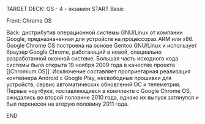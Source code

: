 TARGET DECK: OS - 4 - экзамен
START
Basic

Front: Сhromе OS  

Back: дистрибутив операционной системы GNU/Linux от компании Google, предназначенная для устройств на процессорах ARM или x86. 
Google Chrome OS построена на основе Gentoo GNU/Linux и использует браузер Google Chrome, работающий в новой, специально разработанной оконной системе. 
Большая часть исходного кода системы была открыта 19 ноября 2009 года в качестве проекта [[Chromium OS]]. 
Исключение составляет проприетарная реализация контейнера Android с Google Play, несвободные прошивки для устройств, сервис автоматических обновлений ОС и телеметрия. 
Первые ноутбуки, поставляющиеся в комплекте с Google Chrome OS, ожидались во второй половине 2010 года, однако их выпуск затянулся и был перенесен на вторую половину 2011 года.
<!--ID: 1663488761454-->
END 